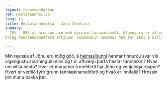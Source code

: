 ```yaml
---
layout: recommendation
ref: Hestatannheilsa
lang: is
title: Hestatannheilsa - Jana Zedelius
summary:
  70% - 85% af hrossum eru með ógreind tannvandamál. Algengara er að vandamálin geri vart við sig þegar hrossinu er riðið en flest hross sýna engin, eða mjög lúmsk vandamál við að tyggja. Hestar eru meistarar í að fela tannvandamál, meðal annars vegna þess að þeir geta haldið áfram að éta á hinni, betri hliðinni. Þess vegna eru reglulegar tannheilbrigðisskoðanir ásamt lagfæringum á öllum endurteknum bitskekkjum nauðsynleg til að halda hestinum heilbrigðum.
Árleg tannlæknameðferð afhjúpar vandamálin snemma! Það fer ekki á milli mála að hestur án sársauka sem er tengdur tönnum og í bitjafnvægi er forsenda fyrir glöðum reiðhesti.

---
```



Mín reynsla af Jönu eru mjög góð, á [heimasíðunni](https://www.hestatannheilsa.is/) hennar finnurðu svar við algengustu spurningum eins og t.d. afhverju þurfa hestar tannlækni? Hvað um villta hesta? Hver er munurinn á meðferð hjá Jönu og venjulega röspun? Hvert er verðið fyrir grunn tannlæknameðferð og hvað er innifalið? 
Hrossin þín munu þakka þér.

